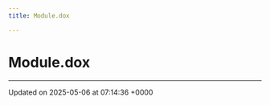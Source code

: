 ```yaml
---
title: Module.dox

---
```


# Module.dox








-------------------------------

Updated on 2025-05-06 at 07:14:36 +0000
